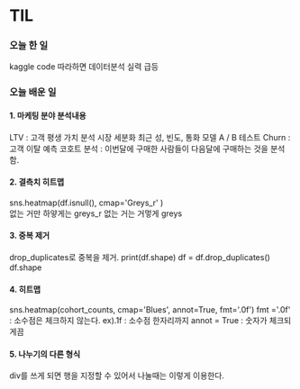 # TIL 


### 오늘 한 일
kaggle code 따라하면 데이터분석 실력 급등 


### 오늘 배운 일

#### 1. 마케팅 분야 분석내용
LTV : 고객 평생 가치 분석
시장 세분화
최근 성, 빈도, 통화 모델
A / B 테스트
Churn : 고객 이탈 예측
코호트 분석 : 이번달에 구매한 사람들이 다음달에 구매하는 것을 분석함.


#### 2. 결측치 히트맵
sns.heatmap(df.isnull(), cmap='Greys_r' )  
없는 거만 하얗게는 greys_r
없는 거는 거멓게 greys 

#### 3. 중복 제거
drop_duplicates로 중복을 제거.
print(df.shape)
df = df.drop_duplicates()
df.shape

#### 4. 히트맵
sns.heatmap(cohort_counts, cmap='Blues', annot=True, fmt='.0f')
fmt ='.0f' : 소수점은 체크하지 않는다. ex).1f : 소수점 한자리까지
annot = True : 숫자가 체크되게끔


#### 5. 나누기의 다른 형식 
div를 쓰게 되면 행을 지정할 수 있어서 나눌때는 이렇게 이용한다. 
